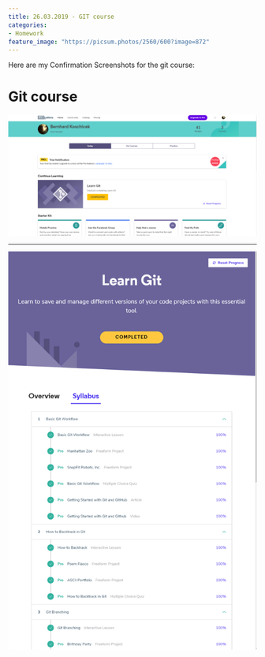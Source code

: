 ```yaml
---
title: 26.03.2019 - GIT course
categories:
- Homework
feature_image: "https://picsum.photos/2560/600?image=872"
---
```


Here are my Confirmation Screenshots for the git course:
<!-- more -->

# Git course
![Confirmation](/img/Koschicek_TNT_git_course_name_confirmation.png)

***

![Overview](/img/Koschicek_TNT_git_course_overview.png)

